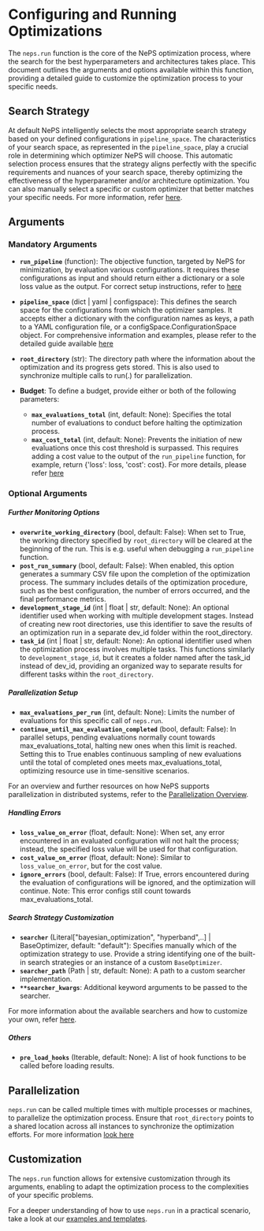 # Configuring and Running Optimizations

The `neps.run` function is the core of the NePS optimization process, where the search for the best hyperparameters
and architectures takes place. This document outlines the arguments and options available within this function,
providing a detailed guide to customize the optimization process to your specific needs.

## Search Strategy

At default NePS intelligently selects the most appropriate search strategy based on your defined configurations in
`pipeline_space`.
The characteristics of your search space, as represented in the `pipeline_space`, play a crucial role in determining
which optimizer NePS will choose. This automatic selection process ensures that the strategy aligns perfectly
with the specific requirements and nuances of your search space, thereby optimizing the effectiveness of the
hyperparameter and/or architecture optimization. You can also manually select a specific or custom optimizer that better
matches your specific needs. For more information, refer [here](https://automl.github.io/neps/latest/optimizers).

## Arguments

### Mandatory Arguments

- **`run_pipeline`** (function): The objective function, targeted by NePS for minimization, by evaluation various
  configurations. It requires these configurations as input and should return either a dictionary or a sole loss
  value as the
  output. For correct setup instructions, refer to [here](https://automl.github.io/neps/latest/run_pipeline)

- **`pipeline_space`** (dict | yaml | configspace): This defines the search space for the configurations from which the
  optimizer samples. It accepts either a dictionary with the configuration names as keys, a path to a YAML
  configuration file, or a configSpace.ConfigurationSpace object. For comprehensive information and examples,
  please refer to the detailed guide available [here](https://automl.github.io/neps/latest/pipeline_space)

- **`root_directory`** (str): The directory path where the information about the optimization and its progress gets
  stored. This is also used to synchronize multiple calls to run(.) for parallelization.

- **Budget**:
  To define a budget, provide either or both of the following parameters:

  - **`max_evaluations_total`** (int, default: None): Specifies the total number of evaluations to conduct before
    halting the optimization process.
  - **`max_cost_total`** (int, default: None): Prevents the initiation of new evaluations once this cost
    threshold is surpassed. This requires adding a cost value to the output of the `run_pipeline` function,
    for example, return {'loss': loss, 'cost': cost}. For more details, please refer
    [here](https://automl.github/io/neps/latest/run_pipeline)

### Optional Arguments

##### Further Monitoring Options

- **`overwrite_working_directory`** (bool, default: False): When set to True, the working directory
  specified by
  `root_directory` will be
  cleared at the beginning of the run. This is e.g. useful when debugging a `run_pipeline` function.
- **`post_run_summary`** (bool, default: False): When enabled, this option generates a summary CSV file
  upon the
  completion of the
  optimization process. The summary includes details of the optimization procedure, such as the best configuration,
  the number of errors occurred, and the final performance metrics.
- **`development_stage_id`** (int | float | str, default: None): An optional identifier used when working with
  multiple development stages. Instead of creating new root directories, use this identifier to save the results
  of an optimization run in a separate dev_id folder within the root_directory.
- **`task_id`** (int | float | str, default: None): An optional identifier used when the optimization process
  involves multiple tasks. This functions similarly to `development_stage_id`, but it creates a folder named
  after the task_id instead of dev_id, providing an organized way to separate results for different tasks within
  the `root_directory`.

##### Parallelization Setup

- **`max_evaluations_per_run`** (int, default: None): Limits the number of evaluations for this specific call of
  `neps.run`.
- **`continue_until_max_evaluation_completed`** (bool, default: False): In parallel setups, pending evaluations
  normally count towards max_evaluations_total, halting new ones when this limit is reached. Setting this to
  True enables continuous sampling of new evaluations until the total of completed ones meets max_evaluations_total,
  optimizing resource use in time-sensitive scenarios.

For an overview and further resources on how NePS supports parallelization in distributed systems, refer to
the [Parallelization Overview](#parallelization).

##### Handling Errors

- **`loss_value_on_error`** (float, default: None): When set, any error encountered in an evaluated configuration
  will not halt the process; instead, the specified loss value will be used for that configuration.
- **`cost_value_on_error`** (float, default: None): Similar to `loss_value_on_error`, but for the cost value.
- **`ignore_errors`** (bool, default: False): If True, errors encountered during the evaluation of configurations
  will be ignored, and the optimization will continue. Note: This error configs still count towards
  max_evaluations_total.

##### Search Strategy Customization

- **`searcher`** (Literal\["bayesian_optimization", "hyperband",..\] | BaseOptimizer, default: "default"): Specifies
  manually which of the optimization strategy to use. Provide a string identifying one of the built-in
  search strategies or an instance of a custom `BaseOptimizer`.
- **`searcher_path`** (Path | str, default: None): A path to a custom searcher implementation.
- **`**searcher_kwargs`**: Additional keyword arguments to be passed to the searcher.

For more information about the available searchers and how to customize your own, refer
[here](https://automl.github.io/neps/latest/optimizers).

##### Others

- **`pre_load_hooks`** (Iterable, default: None): A list of hook functions to be called before loading results.

## Parallelization

`neps.run` can be called multiple times with multiple processes or machines, to parallelize the optimization process.
Ensure that `root_directory` points to a shared location across all instances to synchronize the optimization efforts.
For more information [look here](https://automl.github.io/neps/latest/parallelization)

## Customization

The `neps.run` function allows for extensive customization through its arguments, enabling to adapt the
optimization process to the complexities of your specific problems.

For a deeper understanding of how to use `neps.run` in a practical scenario, take a look at our
[examples and templates](https://github.com/automl/neps/tree/master/neps_examples).

